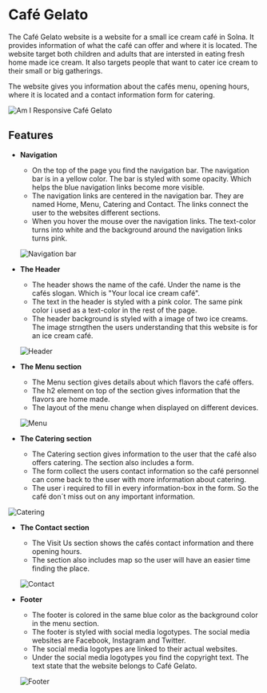 # **Café Gelato**
The Café Gelato website is a website for a small ice cream café in Solna. It provides information of what the café can offer and where it is located. The website target both children and adults that are intersted in eating fresh home made ice cream. It also targets people that want to cater ice cream to their small or big gatherings.

The website gives you information about the cafés menu, opening hours, where it is located and a contact information form for catering. 

![Am I Responsive Café Gelato](https://user-images.githubusercontent.com/87748379/131373931-3b49fb19-5882-4b7d-a748-d4c4fad8b352.JPG)

## **Features**

- **Navigation**
 
  - On the top of the page you find the navigation bar. The navigation bar is in a yellow color. The bar is styled with some opacity. Which helps the blue navigation links become more visible. 
  - The navigation links are centered in the navigation bar. They are named Home, Menu, Catering and Contact. The links connect the user to the websites different sections. 
  - When you hover the mouse over the navigation links. The text-color turns into white and the background around the navigation links turns pink. 
  
  ![Navigation bar](https://user-images.githubusercontent.com/87748379/131383276-1c10b3e1-0c68-4394-a075-b4823f4fe8f8.JPG)

- **The Header**
  - The header shows the name of the café. Under the name is the cafés slogan. Which is "Your local ice cream café".
  - The text in the header is styled with a pink color. The same pink color i used as a text-color in the rest of the page. 
  - The header background is styled with a image of two ice creams. The image strngthen the users understanding that this website is for an ice cream café.

  ![Header](https://user-images.githubusercontent.com/87748379/131390905-bd5f19af-5b65-482d-9722-09429fb33036.JPG)

- **The Menu section**
  - The Menu section gives details about which flavors the café offers. 
  - The h2 element on top of the section gives information that the flavors are home made. 
  - The layout of the menu change when displayed on different devices.

  ![Menu](https://user-images.githubusercontent.com/87748379/131393366-278c07e4-feec-49cd-be8c-1944761a34e2.JPG)

- **The Catering section**
  - The Catering section gives information to the user that the café also offers catering. The section also includes a form.
  - The form collect the users contact information so the café personnel can come back to the user with more information about catering.
  - The user i required to fill in every information-box in the form. So the café don´t miss out on any important information.

 ![Catering](https://user-images.githubusercontent.com/87748379/131548601-611650c5-7db2-41f5-ac80-53d396cc94c5.JPG)

 - **The Contact section**
   - The Visit Us section shows the cafés contact information and there opening hours. 
   - The section also includes map so the user will have an easier time finding the place. 

   ![Contact](https://user-images.githubusercontent.com/87748379/131549344-bb276368-e432-4a7a-9777-9ba2e276a466.JPG)

- **Footer**
  - The footer is colored in the same blue color as the background color in the menu section.
  - The footer is styled with social media logotypes. The social media websites are Facebook, Instagram and Twitter.
  - The social media logotypes are linked to their actual websites.
  - Under the social media logotypes you find the copyright text. The text state that the website belongs to Café Gelato.

  ![Footer](https://user-images.githubusercontent.com/87748379/131551692-f2d4d163-9e9c-4a4d-b9fe-2459ccb3dc2d.JPG)

  




  
  



